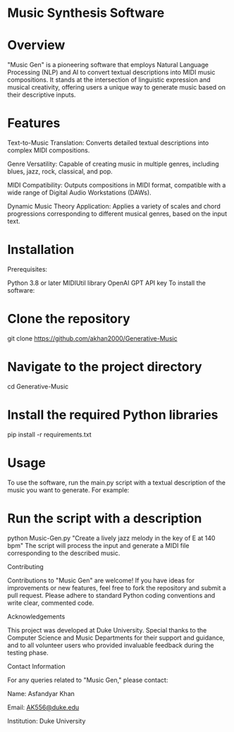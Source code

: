 # Music Synthesis Software

# Overview

"Music Gen" is a pioneering software that employs Natural Language Processing (NLP) and AI to convert textual descriptions into MIDI music compositions. It stands at the intersection of linguistic expression and musical creativity, offering users a unique way to generate music based on their descriptive inputs.

# Features

Text-to-Music Translation: Converts detailed textual descriptions into complex MIDI compositions.

Genre Versatility: Capable of creating music in multiple genres, including blues, jazz, rock, classical, and pop.

MIDI Compatibility: Outputs compositions in MIDI format, compatible with a wide range of Digital Audio Workstations (DAWs).

Dynamic Music Theory Application: Applies a variety of scales and chord progressions corresponding to different musical genres, based on the input text.

# Installation

Prerequisites:

Python 3.8 or later
MIDIUtil library
OpenAI GPT API key
To install the software:


# Clone the repository
git clone https://github.com/akhan2000/Generative-Music

# Navigate to the project directory
cd Generative-Music

# Install the required Python libraries
pip install -r requirements.txt

# Usage
To use the software, run the main.py script with a textual description of the music you want to generate. For example:

# Run the script with a description
python Music-Gen.py  "Create a lively jazz melody in the key of E at 140 bpm"
The script will process the input and generate a MIDI file corresponding to the described music.

Contributing

Contributions to "Music Gen" are welcome! If you have ideas for improvements or new features, feel free to fork the repository and submit a pull request. Please adhere to standard Python coding conventions and write clear, commented code.


Acknowledgements

This project was developed at Duke University. Special thanks to the Computer Science and Music Departments for their support and guidance, and to all volunteer users who provided invaluable feedback during the testing phase.

Contact Information

For any queries related to "Music Gen," please contact:

Name: Asfandyar Khan

Email: AK556@duke.edu

Institution: Duke University
